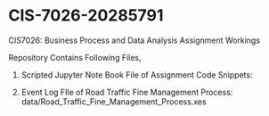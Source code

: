 # CIS-7026-20285791

CIS7026: Business Process and Data Analysis Assignment Workings

Repository Contains Following Files,

1) Scripted Jupyter Note Book File of Assignment Code Snippets:
   
2) Event Log FIle of Road Traffic Fine Management Process: data/Road_Traffic_Fine_Management_Process.xes
